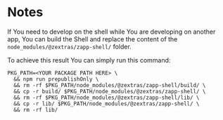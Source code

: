 # Notes

If You need to develop on the shell while You are developing on another app, You can build the Shell and replace the 
content of the `node_modules/@zextras/zapp-shell/` folder.

To achieve this result You can simply run this command:
```shell script
PKG_PATH=<YOUR PACKAGE PATH HERE> \
  && npm run prepublishOnly \
  && rm -rf $PKG_PATH/node_modules/@zextras/zapp-shell/build/ \
  && cp -r build/ $PKG_PATH/node_modules/@zextras/zapp-shell/ \
  && rm -rf $PKG_PATH/node_modules/@zextras/zapp-shell/lib/ \
  && cp -r lib/ $PKG_PATH/node_modules/@zextras/zapp-shell/ \
  && rm -rf lib/
```

